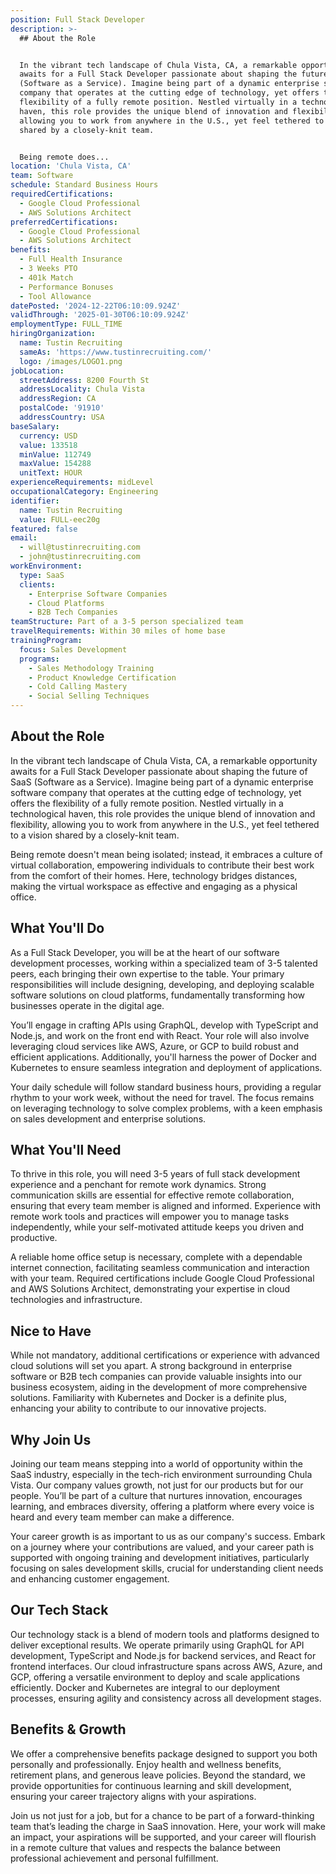 ```yaml
---
position: Full Stack Developer
description: >-
  ## About the Role


  In the vibrant tech landscape of Chula Vista, CA, a remarkable opportunity
  awaits for a Full Stack Developer passionate about shaping the future of SaaS
  (Software as a Service). Imagine being part of a dynamic enterprise software
  company that operates at the cutting edge of technology, yet offers the
  flexibility of a fully remote position. Nestled virtually in a technological
  haven, this role provides the unique blend of innovation and flexibility,
  allowing you to work from anywhere in the U.S., yet feel tethered to a vision
  shared by a closely-knit team. 


  Being remote does...
location: 'Chula Vista, CA'
team: Software
schedule: Standard Business Hours
requiredCertifications:
  - Google Cloud Professional
  - AWS Solutions Architect
preferredCertifications:
  - Google Cloud Professional
  - AWS Solutions Architect
benefits:
  - Full Health Insurance
  - 3 Weeks PTO
  - 401k Match
  - Performance Bonuses
  - Tool Allowance
datePosted: '2024-12-22T06:10:09.924Z'
validThrough: '2025-01-30T06:10:09.924Z'
employmentType: FULL_TIME
hiringOrganization:
  name: Tustin Recruiting
  sameAs: 'https://www.tustinrecruiting.com/'
  logo: /images/LOGO1.png
jobLocation:
  streetAddress: 8200 Fourth St
  addressLocality: Chula Vista
  addressRegion: CA
  postalCode: '91910'
  addressCountry: USA
baseSalary:
  currency: USD
  value: 133518
  minValue: 112749
  maxValue: 154288
  unitText: HOUR
experienceRequirements: midLevel
occupationalCategory: Engineering
identifier:
  name: Tustin Recruiting
  value: FULL-eec20g
featured: false
email:
  - will@tustinrecruiting.com
  - john@tustinrecruiting.com
workEnvironment:
  type: SaaS
  clients:
    - Enterprise Software Companies
    - Cloud Platforms
    - B2B Tech Companies
teamStructure: Part of a 3-5 person specialized team
travelRequirements: Within 30 miles of home base
trainingProgram:
  focus: Sales Development
  programs:
    - Sales Methodology Training
    - Product Knowledge Certification
    - Cold Calling Mastery
    - Social Selling Techniques
---
```




## About the Role

In the vibrant tech landscape of Chula Vista, CA, a remarkable opportunity awaits for a Full Stack Developer passionate about shaping the future of SaaS (Software as a Service). Imagine being part of a dynamic enterprise software company that operates at the cutting edge of technology, yet offers the flexibility of a fully remote position. Nestled virtually in a technological haven, this role provides the unique blend of innovation and flexibility, allowing you to work from anywhere in the U.S., yet feel tethered to a vision shared by a closely-knit team. 

Being remote doesn't mean being isolated; instead, it embraces a culture of virtual collaboration, empowering individuals to contribute their best work from the comfort of their homes. Here, technology bridges distances, making the virtual workspace as effective and engaging as a physical office.

## What You'll Do

As a Full Stack Developer, you will be at the heart of our software development processes, working within a specialized team of 3-5 talented peers, each bringing their own expertise to the table. Your primary responsibilities will include designing, developing, and deploying scalable software solutions on cloud platforms, fundamentally transforming how businesses operate in the digital age. 

You’ll engage in crafting APIs using GraphQL, develop with TypeScript and Node.js, and work on the front end with React. Your role will also involve leveraging cloud services like AWS, Azure, or GCP to build robust and efficient applications. Additionally, you'll harness the power of Docker and Kubernetes to ensure seamless integration and deployment of applications. 

Your daily schedule will follow standard business hours, providing a regular rhythm to your work week, without the need for travel. The focus remains on leveraging technology to solve complex problems, with a keen emphasis on sales development and enterprise solutions.

## What You'll Need

To thrive in this role, you will need 3-5 years of full stack development experience and a penchant for remote work dynamics. Strong communication skills are essential for effective remote collaboration, ensuring that every team member is aligned and informed. Experience with remote work tools and practices will empower you to manage tasks independently, while your self-motivated attitude keeps you driven and productive.

A reliable home office setup is necessary, complete with a dependable internet connection, facilitating seamless communication and interaction with your team. Required certifications include Google Cloud Professional and AWS Solutions Architect, demonstrating your expertise in cloud technologies and infrastructure.

## Nice to Have

While not mandatory, additional certifications or experience with advanced cloud solutions will set you apart. A strong background in enterprise software or B2B tech companies can provide valuable insights into our business ecosystem, aiding in the development of more comprehensive solutions. Familiarity with Kubernetes and Docker is a definite plus, enhancing your ability to contribute to our innovative projects.

## Why Join Us

Joining our team means stepping into a world of opportunity within the SaaS industry, especially in the tech-rich environment surrounding Chula Vista. Our company values growth, not just for our products but for our people. You’ll be part of a culture that nurtures innovation, encourages learning, and embraces diversity, offering a platform where every voice is heard and every team member can make a difference. 

Your career growth is as important to us as our company's success. Embark on a journey where your contributions are valued, and your career path is supported with ongoing training and development initiatives, particularly focusing on sales development skills, crucial for understanding client needs and enhancing customer engagement.

## Our Tech Stack

Our technology stack is a blend of modern tools and platforms designed to deliver exceptional results. We operate primarily using GraphQL for API development, TypeScript and Node.js for backend services, and React for frontend interfaces. Our cloud infrastructure spans across AWS, Azure, and GCP, offering a versatile environment to deploy and scale applications efficiently. Docker and Kubernetes are integral to our deployment processes, ensuring agility and consistency across all development stages.

## Benefits & Growth

We offer a comprehensive benefits package designed to support you both personally and professionally. Enjoy health and wellness benefits, retirement plans, and generous leave policies. Beyond the standard, we provide opportunities for continuous learning and skill development, ensuring your career trajectory aligns with your aspirations.

Join us not just for a job, but for a chance to be part of a forward-thinking team that’s leading the charge in SaaS innovation. Here, your work will make an impact, your aspirations will be supported, and your career will flourish in a remote culture that values and respects the balance between professional achievement and personal fulfillment.